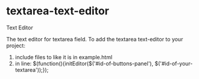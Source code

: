 # textarea-text-editor
Text Editor

The text editor for textarea field.
To add the textarea text-editor to your project:
1) include files to <head> like it is in example.html
2) in line: $(function(){initEditor($('#id-of-buttons-panel'), $('#id-of-your-textarea'));});
